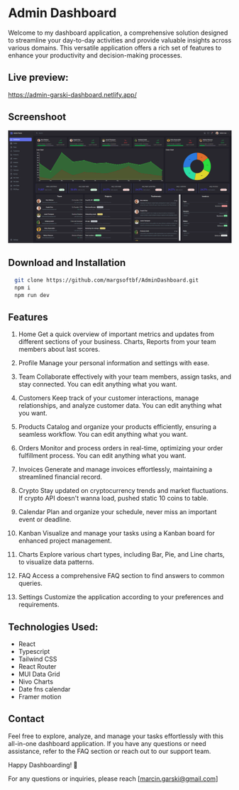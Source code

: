 # Admin Dashboard

Welcome to my dashboard application, a comprehensive solution designed to streamline your day-to-day activities and provide valuable insights across various domains. This versatile application offers a rich set of features to enhance your productivity and decision-making processes.

## Live preview:

https://admin-garski-dashboard.netlify.app/

## Screenshoot

![App Screenshoot](https://github.com/margsoftbf/AdminDashboard/blob/main/public/assets/Screenshot.png)

## Download and Installation

```bash
  git clone https://github.com/margsoftbf/AdminDashboard.git
  npm i
  npm run dev
```

## Features

1. Home
   Get a quick overview of important metrics and updates from different sections of your business. Charts, Reports from your team members about last scores.

2. Profile
   Manage your personal information and settings with ease.

3. Team
   Collaborate effectively with your team members, assign tasks, and stay connected. You can edit anything what you want.

4. Customers
   Keep track of your customer interactions, manage relationships, and analyze customer data. You can edit anything what you want.

5. Products
   Catalog and organize your products efficiently, ensuring a seamless workflow. You can edit anything what you want.

6. Orders
   Monitor and process orders in real-time, optimizing your order fulfillment process. You can edit anything what you want.

7. Invoices
   Generate and manage invoices effortlessly, maintaining a streamlined financial record.

8. Crypto
   Stay updated on cryptocurrency trends and market fluctuations. If crypto API doesn't wanna load, pushed static 10 coins to table.

9. Calendar
   Plan and organize your schedule, never miss an important event or deadline.

10. Kanban
    Visualize and manage your tasks using a Kanban board for enhanced project management.

11. Charts
    Explore various chart types, including Bar, Pie, and Line charts, to visualize data patterns.

12. FAQ
    Access a comprehensive FAQ section to find answers to common queries.

13. Settings
    Customize the application according to your preferences and requirements.

## Technologies Used:

- React
- Typescript
- Tailwind CSS
- React Router
- MUI Data Grid
- Nivo Charts
- Date fns calendar
- Framer motion

## Contact

Feel free to explore, analyze, and manage your tasks effortlessly with this all-in-one dashboard application. If you have any questions or need assistance, refer to the FAQ section or reach out to our support team.

Happy Dashboarding! 🚀

For any questions or inquiries, please reach [marcin.garski@gmail.com]
